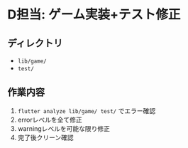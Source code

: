 # D担当: ゲーム実装+テスト修正

## ディレクトリ
- `lib/game/`
- `test/`

## 作業内容
1. `flutter analyze lib/game/ test/` でエラー確認
2. errorレベルを全て修正
3. warningレベルを可能な限り修正
4. 完了後クリーン確認